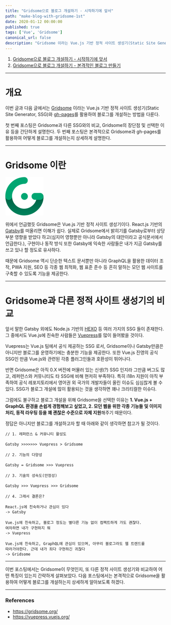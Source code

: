 ```yaml
---
title: "Gridsome으로 블로그 개설하기 - 시작하기에 앞서"
path: "make-blog-with-gridsome-1st"
date: 2020-01-12 00:00:00
published: true
tags: ['Vue', 'Gridsome']
canonical_url: false
description: "Gridsome 이라는 Vue.js 기반 정적 사이트 생성기(Static Site Generator, SSG)와 gh-pages를 활용하여 블로그를 개설하는 방법을 다룬다. 첫 번째 포스팅은 Gridsome이 무엇인지, 다른 정적 사이트 생성기와 비교하여 어떤 특징이 있는지 간략하게 살펴본다."
---
```


1. [Gridsome으로 블로그 개설하기 - 시작하기에 앞서](https://perade.github.io/blog/make-blog-with-gridsome-1st)
2. [Gridsome으로 블로그 개설하기 - 본격적인 블로그 만들기](https://perade.github.io/blog/make-blog-with-gridsome-2nd)

***

# 개요

이번 글과 다음 글에서는 [Gridsome](https://gridsome.org/) 이라는 Vue.js 기반 정적 사이트 생성기(Static Site Generator, SSG)와 [gh-pages](https://github.com/tschaub/gh-pages)를 활용하여 블로그를 개설하는 방법을 다룬다.

첫 번째 포스팅은 Gridsome과 다른 SSG와의 비교, Gridsome의 장단점 및 선택한 이유 등을 간단하게 설명한다. 두 번째 포스팅은 본격적으로 Gridsome과 gh-pages를 활용하여 어떻게 블로그를 개설하는지 상세하게 설명한다.

***

# Gridsome 이란

![Gridsome](./images/gridsome-logo.png)

위에서 언급했듯 Gridsome은 Vue.js 기반 정적 사이트 생성기이다. React.js 기반의 [Gatsby](https://www.gatsbyjs.org/)를 떠올리면 이해가 쉽다. 실제로 Gridsome에서 밝히기를 Gatsby로부터 상당 부분 영향을 받았다 하고(심지어 영향뿐만 아니라 Gatsby의 대안이라고 공식문서에서 언급한다.), 구현이나 동작 방식 또한 Gatsby에 익숙한 사람들은 내가 지금 Gatsby를 쓰고 있나 할 정도로 유사하다.

때문에 Gridsome 역시 단순한 텍스트 문서뿐만 아니라 GraphQL을 활용한 데이터 조작, PWA 지원, SEO 등 각종 웹 최적화, 웹 표준 준수 등 흔히 말하는 모던 웹 사이트를 구축할 수 있도록 기능을 제공한다.

***

# Gridsome과 다른 정적 사이트 생성기의 비교

앞서 말한 Gatsby 외에도 Node.js 기반의 [HEXO](https://hexo.io/) 등 여러 가지의 SSG 들이 존재한다. 그 중에서도 Vue.js에 친숙한 사람들은 [Vuepress](https://vuepress.vuejs.org/)를 많이 들어봤을 것이다.

Vuepress는 Vue.js 팀에서 공식 제공하는 SSG 로서, Gridsome이나 Gatsby만큼은 아니지만 블로그를 운영하기에는 충분한 기능을 제공한다. 또한 Vue.js 진영의 공식 SSG인 만큼 Vue.js와 관련된 각종 플러그인들과 호환성이 뛰어나다.

반면 Gridsome은 아직 0.X 버전에 머물러 있는 신생(?) SSG 인지라 그만큼 버그도 많고, 레퍼런스와 커뮤니티도 타 SSG에 비해 현저히 부족하다. 특히 i18n 지원이 아직 부족하여 공식 레포지토리에서 영어권 외 국가의 개발자들이 올린 이슈도 심심찮게 볼 수 있다. SSG가 블로그 개설에 많이 활용되는 것을 생각하면 꽤나 크리티컬한 이슈다.

그럼에도 불구하고 블로그 개설을 위해 Gridsome을 선택한 이유는 **1. Vue.js + GraphQL 환경을 손쉽게 경험해보고 싶었고, 2. 모던 웹을 위한 각종 기능들 및 이미지 처리, 동적 라우팅 등을 꽤 괜찮은 수준으로 자체 지원**해주기 때문이다.

정답은 아니지만 블로그를 개설하고자 할 때 아래와 같이 생각하면 참고가 될 것이다.

```
// 1. 레퍼런스 & 커뮤니티 활성도

Gatsby >>>>>>> Vuepress > Gridsome

// 2. 기능의 다양성

Gatsby = Gridsome >>> Vuepress

// 3. 기술의 성숙도(안정성)

Gatsby >>> Vuepress >>> Gridsome

// 4. 그래서 결론은?

React.js에 친숙하거나 관심이 있다
-> Gatsby

Vue.js에 친숙하고, 블로그 정도는 별다른 기능 없이 컴팩트하게 가도 괜찮다.
여차하면 내가 구현하지 뭐
-> Vuepress

Vue.js에 친숙하고, GraphQL에 관심이 있으며, 아무리 블로그라도 웹 트렌드를
따라가야한다. 근데 내가 죄다 구현하긴 귀찮다
-> Gridsome
```

***

이번 포스팅에서는 Gridsome이 무엇인지, 또 다른 정적 사이트 생성기와 비교하여 어떤 특징이 있는지 간략하게 살펴보았다. 다음 포스팅에서는 본격적으로 Gridsome을 활용하여 어떻게 블로그를 개설하는지 상세하게 알아보도록 하겠다.

***

### References

- https://gridsome.org/
- https://vuepress.vuejs.org/
